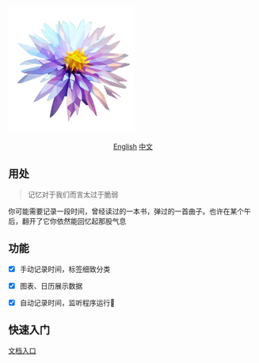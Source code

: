 ![logo](./src-tauri/icons/128x128@2x.png)

<p align="center">
  <a href="./README.md">English</a>
  <a href="./README-ZH.md">中文</a>
</p>



## 用处

> 记忆对于我们而言太过于脆弱

你可能需要记录一段时间，曾经读过的一本书，弹过的一首曲子。也许在某个午后，翻开了它你依然能回忆起那股气息



## 功能

- [x] 手动记录时间，标签细致分类
- [x] 图表、日历展示数据
- [x] 自动记录时间，监听程序运行🚧



## 快速入门

[文档入口](https://shion.app/)

